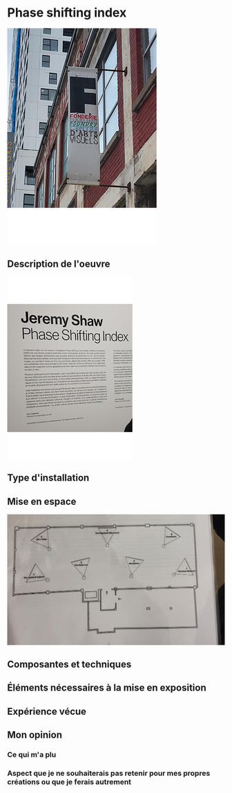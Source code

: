 # Phase shifting index

![photo](affiche.png)
## Description de l'oeuvre

![photo](description.png)
## Type d'installation

## Mise en espace


![photo](Croquis.png)
## Composantes et techniques

## Éléments nécessaires à la mise en exposition

##  Expérience vécue

## Mon opinion
### Ce qui m'a plu

###  Aspect que je ne souhaiterais pas retenir pour mes propres créations ou que je ferais autrement
